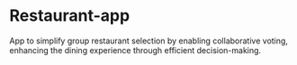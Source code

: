 # Restaurant-app
App to simplify group restaurant selection by enabling collaborative voting, enhancing the dining experience through efficient decision-making.
